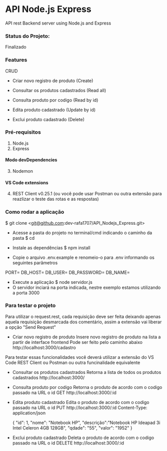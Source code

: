 # API Node.js Express
API rest Backend server using Node.js and Express

### Status do Projeto:
Finalizado

### Features
CRUD

* Criar novo registro de produto (Create)

* Consultar os produtos cadastrados (Read all)

* Consulta produto por codigo (Read by id)

* Edita produto cadastrado (Update by id)

* Exclui produto cadastrado (Delete)


### Pré-requisitos 
1. Node.js
2. Express

#### Modo devDependencies
3. Nodemon

#### VS Code extensions
4. REST Client v0.25.1
(ou você pode usar Postman ou outra extensão para reazlizar o teste das rotas e as respostas)

### Como rodar a aplicação
$ git clone <git@github.com:dev-rafa1707/API_Nodejs_Express.git>

* Acesse a pasta do projeto no terminal/cmd indicando o caminho da pasta
$ cd <path>

* Instale as dependências
$ npm install

* Copie o arquivo .env.example e renomeio-o para .env informando os seguintes parâmetros

PORT=
DB_HOST=
DB_USER=
DB_PASSWORD=
DB_NAME=


* Execute a aplicação 
$ node servidor.js
* O servidor inciará na porta indicada, nestre exemplo estamos utilizando a porta 3000

### Para testar o projeto

Para utilizar o request.rest, cada requisição deve ser feita deixando apenas
aquela requisição desmarcada dos comentário, assim a extensão vai liberar a opção
"Send Request"

* Criar novo registro de produto
Insere novo registro de produto na lista a partir de interface frontend
Pode ser feito pelo caminho abaixo
http://localhost:3000/cadastro


Para testar essas funcionalidades você deverá utilizar a extensão do VS Code REST Client
ou Postman ou outra funcinalidade equivalente

* Consultar os produtos cadastrados
Retorna a lista de todos os produtos cadastrados
http://localhost:3000/

* Consulta produto por codigo
Retorna o produto de acordo com o codigo passado na URL o id
GET http://localhost:3000/:id

* Edita produto cadastrado
Edita o produto de acordo com o codigo passado na URL o id
PUT http://localhost:3000/:id
    Content-Type: application/json

   {
     "id": 1,
     "nome": "Notebook HP",
     "descrição":"Notebook HP Ideapad 3i Intel Celeron 4GB 128GB",
     "qdade": "55",
     "valor": "1952"
   }

* Exclui produto cadastrado
Deleta o produto de acordo com o codigo passado na URL o id
DELETE http://localhost:3000/:id








